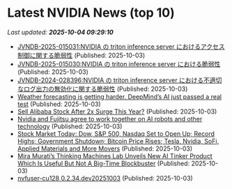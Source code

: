# Latest NVIDIA News (top 10)
_Last updated: **2025-10-04 09:29:10**_

- [JVNDB-2025-015031:NVIDIA の triton inference server におけるアクセス制御に関する脆弱性](http://vrda.jpcert.or.jp/feed/ja/JVNiPedia_JVNDB-2025-015031_AD_1.html) (Published: 2025-10-03)
- [JVNDB-2025-015030:NVIDIA の triton inference server における脆弱性](http://vrda.jpcert.or.jp/feed/ja/JVNiPedia_JVNDB-2025-015030_AD_1.html) (Published: 2025-10-03)
- [JVNDB-2024-028396:NVIDIA の triton inference server における不適切なログ出力の無効化に関する脆弱性](http://vrda.jpcert.or.jp/feed/ja/JVNiPedia_JVNDB-2024-028396_AD_1.html) (Published: 2025-10-03)
- [Weather forecasting is getting harder. DeepMind’s AI just passed a real test](https://fortune.com/2025/10/03/weather-forecasting-ai-google-deepmind-hurricanes-nvidia-huawei/) (Published: 2025-10-03)
- [Sell Alibaba Stock After 2x Surge This Year?](https://www.forbes.com/sites/greatspeculations/2025/10/03/sell-alibaba-stock-after-2x-surge-this-year/) (Published: 2025-10-03)
- [Nvidia and Fujitsu agree to work together on AI robots and other technology](https://abcnews.go.com/Technology/wireStory/nvidia-fujitsu-agree-work-ai-robots-technology-126173402) (Published: 2025-10-03)
- [Stock Market Today: Dow, S&P 500, Nasdaq Set to Open Up; Record Highs; Government Shutdown; Bitcoin Price Rises; Tesla, Nvidia, SoFi, Applied Materials and More Movers](https://biztoc.com/x/5465823df0c60d0c) (Published: 2025-10-03)
- [Mira Murati’s Thinking Machines Lab Unveils New AI Tinker Product Which Is Useful But Not A Big-Time Blockbuster](https://www.forbes.com/sites/lanceeliot/2025/10/03/mira-muratis-thinking-machines-lab-unveils-new-ai-tinker-product-which-is-useful-but-not-a-big-time-blockbuster/) (Published: 2025-10-03)
- [nvfuser-cu128 0.2.34.dev20251003](https://pypi.org/project/nvfuser-cu128/0.2.34.dev20251003/) (Published: 2025-10-03)
